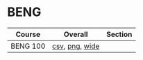 # BENG

| Course | Overall | Section |
| ------ | ------- | ------- |
| BENG 100 | [csv](https://github.com/UCSD-Historical-Enrollment-Data/2024Summer1/blob/main/overall/BENG%20100.csv), [png](https://raw.githubusercontent.com/UCSD-Historical-Enrollment-Data/2024Summer1/main/plot_overall/BENG%20100.png), [wide](https://raw.githubusercontent.com/UCSD-Historical-Enrollment-Data/2024Summer1/main/plot_overall_wide/BENG%20100.png) |  |
